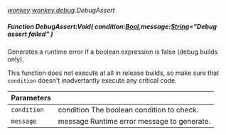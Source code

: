 _[wonkey](../../modules/wonkey/wonkey-module.md):[wonkey.debug](../../modules/wonkey/wonkey-debug.md).DebugAssert_
##### Function DebugAssert:Void( condition:[Bool](../../modules/wonkey/wonkey-types-bool.md),message:[String](../../modules/wonkey/wonkey-types-string.md)="Debug assert failed" )
Generates a runtime error if a boolean expression is false (debug builds only).

This function does not execute at all in release builds, so make sure that `condition` doesn't inadvertantly execute
any critical code.

| Parameters |    |
|:-----------|:---|
| `condition` | condition The boolean condition to check. |
| `message` | message Runtime error message to generate. |
